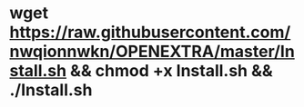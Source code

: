 # wget https://raw.githubusercontent.com/nwqionnwkn/OPENEXTRA/master/Install.sh && chmod +x Install.sh && ./Install.sh
